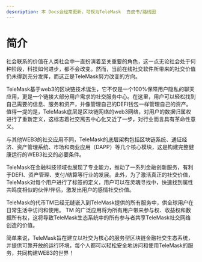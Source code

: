 ```yaml
---
description: 本 Docs会经常更新，可视为TeleMask  白皮书/路线图
---
```


# 简介

社会联系的价值在人类社会中一直扮演着至关重要的角色，这一点无论社会处于何种阶段，科技如何进步，都不会改变。然而，当前在线社交软件所带来的社交价值仍未得到充分发挥，而这正是TeleMask努力改变的方向。



TeleMask基于web3的区块链技术诞生，它不仅是一个100%保障用户隐私的聊天应用，更是一个链接大部分用户需求的社交服务中心。在这里，用户可以轻松找到自己需要的信息、服务和资产，并像管理自己的DEFI钱包一样管理自己的资产。值得一提的是，TeleMask底层是区块链网络的web3网络，对用户的数据归属权进行了重新定义，这标志着社交离去中心化又近了一步，对行业而言具有革命性意义。



与其他WEB3的社交应用不同，TeleMask的底层架构包括区块链系统、通证经济、资产管理系统、市场和商业应用（DAPP）等几个核心模块，这是构建完整健康运行的WEB3社交的必要条件。



TeleMask在金融科技领域也展现了专业能力，推动了一系列金融创新服务，有利于DEFI、资产管理、支付/结算等行业的发展。此外，为了激活真正的社交价值，TeleMask对每个用户进行了标签的定义，用户可以在灵魂寻找中，快速找到属性共鸣度相似的伙伴/伴侣，激发出用户的感情社交价值。



TeleMask的代币TM已经无缝嵌入到TeleMask提供的所有服务中，供全球用户在日常生活中访问和使用。 TM 的广泛应用将为所有用户带来参与权、收益权和数据所有权，这将导致TeleMask生态系统中的所有参与者共享TeleMask社交网络创造的价值。



简单来说，TeleMask旨在建立以社交为核心的服务型区块链金融社交生态系统，并提供可靠开放的运行环境，每个人都可以轻松安全地访问和使用TeleMask的服务，共同构建WEB3的世界！









